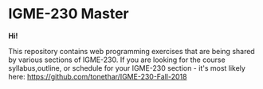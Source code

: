 # IGME-230 Master

**Hi!**

This repository contains web programming exercises that are being shared by various sections of IGME-230. If you are looking for the course syllabus,outline, or schedule for your IGME-230 section - it's most likely here: https://github.com/tonethar/IGME-230-Fall-2018
